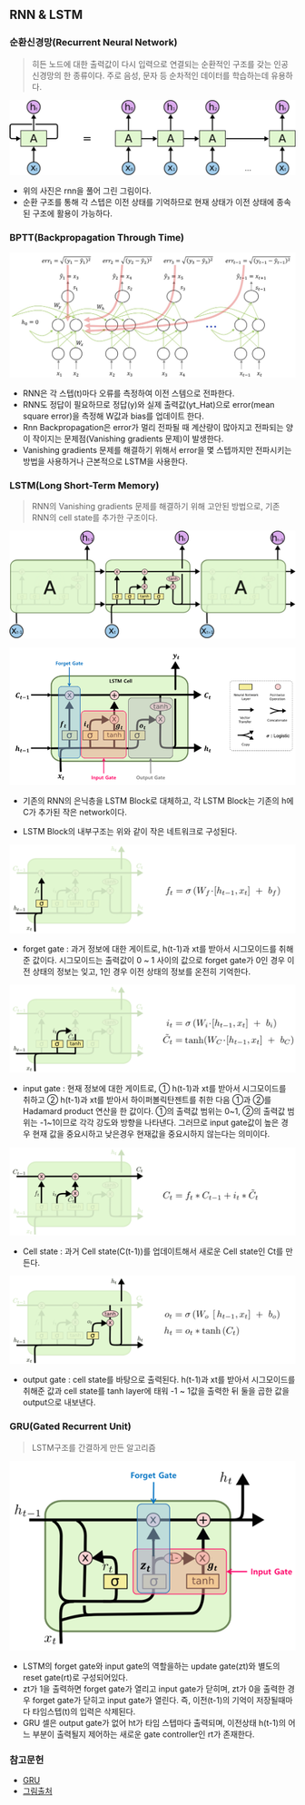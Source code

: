 ## RNN & LSTM

### 순환신경망(Recurrent Neural Network)

> 히든 노드에 대한 출력값이 다시 입력으로 연결되는 순환적인 구조를 갖는 인공신경망의 한 종류이다. 주로 음성, 문자 등 순차적인 데이터를 학습하는데 유용하다.

![rnn](../markdown-images/rnn.jpg)

* 위의 사진은 rnn을 풀어 그린 그림이다.
* 순환 구조를 통해 각 스텝은 이전 상태를 기억하므로 현재 상태가 이전 상태에 종속된 구조에 활용이 가능하다.

### BPTT(Backpropagation Through Time)

![rnn_back](../markdown-images/rnn_back.jpg)

* RNN은 각 스텝(t)마다 오류를 측정하여 이전 스템으로 전파한다.
* RNN도 정답이 필요하므로 정답(y)와 실제 출력값(yt_Hat)으로 error(mean square error)을 측정해 W값과 bias를 업데이트 한다.
* Rnn Backpropagation은 error가 멀리 전파될 때 계산량이 많아지고 전파되는 양이 작이지는 문제점(Vanishing gradients 문제)이 발생한다.
* Vanishing gradients 문제를 해결하기 위해서 error을 몇 스텝까지만 전파시키는 방법을 사용하거나 근본적으로 LSTM을 사용한다.



### LSTM(Long Short-Term Memory)

> RNN의 Vanishing gradients 문제를 해결하기 위해 고안된 방법으로, 기존 RNN의 cell state를 추가한 구조이다.

![LSTM3-chain](../markdown-images/LSTM3-chain.png)

![LSTM-block](../markdown-images/LSTM-block.png)

* 기존의 RNN의 은닉층을 LSTM Block로 대체하고, 각 LSTM Block는 기존의 h에 C가 추가된 작은 network이다.

* LSTM Block의 내부구조는 위와 같이 작은 네트워크로 구성된다.

![LSTM3-focus-f](../markdown-images/LSTM3-focus-f.png)

* forget gate : 과거 정보에 대한 게이트로, h(t-1)과 xt를 받아서 시그모이드를 취해준 값이다. 시그모이드는 출력값이 0 ~ 1 사이의 값으로 forget gate가 0인 경우 이전 상태의 정보는 잊고, 1인 경우 이전 상태의 정보를 온전히 기억한다.

![LSTM3-focus-i](../markdown-images/LSTM3-focus-i.png)

* input gate : 현재 정보에 대한 게이트로, ① h(t-1)과 xt를 받아서 시그모이드를 취하고 ②  h(t-1)과 xt를 받아서 하이퍼볼릭탄젠트를 취한 다음 ①과 ②를 Hadamard product 연산을 한 값이다. ①의 출력값 범위는 0~1, ②의 출력값 범위는 -1~1이므로 각각 강도와 방향을 나타낸다. 그러므로 input gate값이 높은 경우 현재 값을 중요시하고  낮은경우 현재값을 중요시하지 않는다는 의미이다.

![LSTM3-focus-C](../markdown-images/LSTM3-focus-C.png)

* Cell state : 과거 Cell state(C(t-1))를 업데이트해서 새로운 Cell state인 Ct를 만든다.

![LSTM3-focus-o](../markdown-images/LSTM3-focus-o.png)

* output gate : cell state를 바탕으로 출력된다. h(t-1)과 xt를 받아서 시그모이드를 취해준 값과 cell state를 tanh layer에 태워 -1 ~ 1값을 출력한 뒤 둘을 곱한 값을 output으로 내보낸다.

### GRU(Gated Recurrent Unit)

>LSTM구조를 간결하게 만든 알고리즘

![gru](../markdown-images/gru-1595833307626.png)

* LSTM의 forget gate와 input gate의 역할을하는 update gate(zt)와 별도의 reset gate(rt)로 구성되어있다.
* zt가 1을 출력하면 forget gate가 열리고 input gate가 닫히며, zt가 0을 출력한 경우 forget gate가 닫히고 input gate가 열린다. 즉, 이전(t-1)의 기억이 저장될때마다 타임스텝(t)의 입력은 삭제된다.
* GRU 셀은 output gate가 없어 ht가 타임 스텝마다 출력되며, 이전상태 h(t-1)의 어느 부분이 출력될지 제어하는 새로운 gate controller인 rt가 존재한다.



### 참고문헌

* [GRU](https://arxiv.org/pdf/1406.1078v3.pdf)
* [그림출처](http://colah.github.io/posts/2015-08-Understanding-LSTMs/)